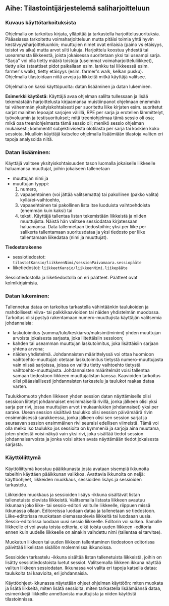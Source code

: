 ## Aihe: Tilastointijärjestelemä saliharjoitteluun

### Kuvaus käyttötarkoituksista
Ohjelmalla on tarkoitus kirjata, ylläpitää ja tarkastella harjoittelusuorituksia. Pääasiassa tarkoitettu voimaharjoitteluun mutta pitäisi toimia yhtä hyvin kestävyysharjoitteluunkin; muuttujien nimet ovat erilaisia (paino vs etäisyys, toistot vs aika) mutta arvot silti lukuja. Harjoittelu koostuu yhdestä tai useammasta liikkeestä, joista jokaisessa suoritetaan yksi tai useampi sarja. "Sarja" voi olla tietty määrä toistoja (useimmat voimaharjoitteluliikkeet), tietty aika (staattiset pidot paikallaan esim. lankku tai liikkeessä esim. farmer's walk), tietty etäisyys (esim. farmer's walk, kelkan pusku). Ohjelmalla tilastoidaan niitä arvoja ja liikkeitä mitkä käyttäjä valitsee.

Ohjelmalla on kaksi käyttöpuolta: datan lisääminen ja datan lukeminen.

**Esimerkki käytöstä:**
Käyttäjä avaa ohjelman salilta tullessaan ja lisää tekemästään harjoittelusta kirjaamansa muistiinpanot ohjelmaan enemmän tai vähemmän yksityiskohtaisesti per suoritettu liike kirjaten esim. suoritetut sarjat mainiten lepoajat sarjojen välillä, RPE per sarja ja erotellen lämmittelyt, työvoluumin ja testisuoritukset; mitä treeniohjelmaa tämä sessio oli osa; mikä osa treeniohjelmasta tämä sessio oli; menikö sessio ohjelman mukaisesti; kommentit subjektiivisesta olotilasta per sarja tai koskien koko sessiota. Muulloin käyttäjä katselee ohjelmalla lisäämiään tilastoja valiten eri tapoja analysoida niitä.

### Datan lisääminen:
 Käyttäjä valitsee yksityiskohtaisuuden tason luomalla jokaiselle liikkeelle haluamansa muuttujat, joihin jokaiseen tallenetaan
* muuttujan nimi ja
* muuttujan tyyppi:
  1. numero,
  2. vapaaehtoinen (voi jättää valitsematta) tai pakollinen (pakko valita) kyllä/ei-vaihtoehto,
  3. vapaaehtoinen tai pakollinen lista itse luoduista vaihtoehdoista (enemmän kuin kaksi) tai
  4. teksti.
  Käyttäjä tallentaa listan tekemistään liikkeistä ja niiden muuttujista. Näistä hän valitsee sessiodataa kirjatessaan haluamansa. Data tallennetaan tiedostoihin; yksi per liike per salikerta tallentamaan suoritusdataa ja yksi tiedosto per liike tallentamaan liikedataa (nimi ja muuttujat). 

**Tiedostorakenne**
* sessiotiedostot: `tilastotKansio/liikkeenNimi/sessionPaivamaara.sessiopääte`
* liiketiedostot: `liikkeetKansio/liikkeenNimi.liikepääte`

Sessiotiedostolla ja liiketiedostolla on eri päätteet. Päätteet ovat kolmikirjaimisia.

### Datan lukeminen:
Tallennetua dataa on tarkoitus tarkastella vähintäänkin taulukoiden ja mahdollisesti viiva- tai palkkikaavioiden tai näiden yhdistelmän muodossa. Tarkoitus olisi pystyä rakentamaan numero-muuttujista käyttäjän valitsemia johdannaisia: 
* laskutoimitus (summa/tulo/keskiarvo/maksimi/minimi) yhden muuttujan arvoista jokaisesta sarjasta, joka liitettäisiin sessioon;
* kahden tai useamman muuttujan laskutoimitus, joka lisättäisiin sarjaan yhtena arvona;
* näiden yhdistelmä.
Johdannaisten määrittelyssä voi ottaa huomioon vaihtoehto-muuttujat: otetaan laskutoimitus tietystä numero-muuttujasta vain niissä sarjoissa, joissa on valittu tietty vaihtoehto tietystä vaihtoehto-muuttujasta.
Johdannaisten määritelmät voisi tallentaa samaan tiedostoon liikkeen muuttujalistan kanssa. Kaavioiden tarkoitus olisi pääasiallisesti johdannaisten tarkastelu ja taulukot raakaa dataa varten.

Taulukkomuoto yhden liikkeen yhden session datan näyttämiselle olisi sessioon liitetyt johdannaiset ensimmäisellä rivillä, jonka jälkeen olisi yksi sarja per rivi, jossa muuttujien arvot (mukaanlukien johdannaiset) yksi per sarake. Usean session sisältävä taulukko olisi session päivämäärä rivin ensimmäisessä sarakkeessa, jonka jälkeen olisi sen session sarjat ja seuraavan session ensimmäinen rivi seuraisi edellisen viimeistä. Tämä voi olla melko iso taulukko jos sessioita on kymmeniä ja sarjoja aina muutama, joten yhdestä voisi näkyä vain yksi rivi, joka sisältää tiedot session johdannaisarvoista ja jonka voisi sitten avata näyttämään tiedot jokaisesta sarjasta.

### Käyttöliittymä
Käyttöliittymä koostuu pääikkunasta josta avataan sisempiä ikkunoita tabeihin käyttäen pääikkunan valikkoa. Avattavia ikkunoita on neljä: käyttöohjeet, liikkeiden muokkaus, sessioiden lisäys ja sessioiden tarkastelu. 

Liikkeiden muokkaus ja sessioiden lisäys -ikkuna sisältävät listan tallenetuista olevista liikkeistä. Valitsemalla listasta liikkeen avautuu ikkunaan joko liike- tai sessio-editori valitulle liikkeelle, riippuen missä ikkunassa ollaan. Editoreissa luodaan dataa ja tallenetaan se tiedostoon. Liike-editorissa muokataan olemassaolevia liikkeitä tai luodaaan uusia. Sessio-editorissa luodaan uusi sessio liikkeelle. Editorin voi sulkea. Samalle liikkeelle ei voi avata toista editoria, eikä toista uuden liikkeen -editoria ennen kuin uudelle liikkeelle on ainakin vaihdettu nimi (tallentaa ei tarvitse).

Muokatun liikkeen tai uuden liikkeen tallentaminen tiedostoon editorissa päivittää liikelistan sisällön molemmissa ikkunoissa.

Sessioiden tarkastelu -ikkuna sisältää listan tallenetuista liikkeistä, joihin on lisätty sessiotiedostoista luetut sessiot. Valitsemalla liikkeen ikkuna näyttää valitun liikkeen sessiodatan. Ikkunassa voi valita eri tapoja katsella dataa: taulukoita tai kaavioita, eri johdannaisia.

Käyttöohjeet-ikkunassa näytetään ohjeet ohjelman käyttöön: miten muokata ja lisätä liikkeitä, miten lisätä sessioita, miten tarkastella lisäämäänsä dataa, esimerkkejä liikkeille annettavista muuttujista ja niiden käytöstä tilastoinnissa.